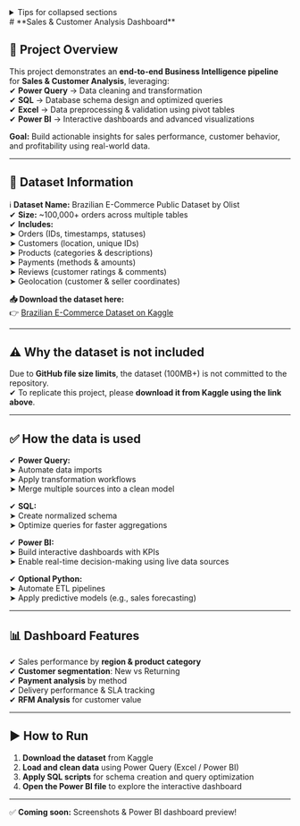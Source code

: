 <details>

<summary>Tips for collapsed sections</summary>

### You can add a header

You can add text within a collapsed section.

You can add an image or a code block, too.

```ruby
   puts "Hello World"
```

</details>
# **Sales & Customer Analysis Dashboard**

## **📌 Project Overview**
This project demonstrates an **end-to-end Business Intelligence pipeline** for **Sales & Customer Analysis**, leveraging:  
✔ **Power Query** → Data cleaning and transformation  
✔ **SQL** → Database schema design and optimized queries  
✔ **Excel** → Data preprocessing & validation using pivot tables  
✔ **Power BI** → Interactive dashboards and advanced visualizations  

**Goal:** Build actionable insights for sales performance, customer behavior, and profitability using real-world data.  

---

## **📂 Dataset Information**
ℹ️ **Dataset Name:** Brazilian E-Commerce Public Dataset by Olist  
✔ **Size:** ~100,000+ orders across multiple tables  
✔ **Includes:**  
➤ Orders (IDs, timestamps, statuses)  
➤ Customers (location, unique IDs)  
➤ Products (categories & descriptions)  
➤ Payments (methods & amounts)  
➤ Reviews (customer ratings & comments)  
➤ Geolocation (customer & seller coordinates)  

**📥 Download the dataset here:**  
👉 [Brazilian E-Commerce Dataset on Kaggle](https://www.kaggle.com/datasets/olistbr/brazilian-ecommerce)  

---

## **⚠️ Why the dataset is not included**
Due to **GitHub file size limits**, the dataset (100MB+) is not committed to the repository.  
✔ To replicate this project, please **download it from Kaggle using the link above**.  

---

## **✅ How the data is used**
✔ **Power Query:**  
➤ Automate data imports  
➤ Apply transformation workflows  
➤ Merge multiple sources into a clean model  

✔ **SQL:**  
➤ Create normalized schema  
➤ Optimize queries for faster aggregations  

✔ **Power BI:**  
➤ Build interactive dashboards with KPIs  
➤ Enable real-time decision-making using live data sources  

✔ **Optional Python:**  
➤ Automate ETL pipelines  
➤ Apply predictive models (e.g., sales forecasting)  

---

## **📊 Dashboard Features**
✔ Sales performance by **region & product category**  
✔ **Customer segmentation**: New vs Returning  
✔ **Payment analysis** by method  
✔ Delivery performance & SLA tracking  
✔ **RFM Analysis** for customer value  

---

## **▶ How to Run**
1. **Download the dataset** from Kaggle  
2. **Load and clean data** using Power Query (Excel / Power BI)  
3. **Apply SQL scripts** for schema creation and query optimization  
4. **Open the Power BI file** to explore the interactive dashboard  

---

✅ **Coming soon:** Screenshots & Power BI dashboard preview!